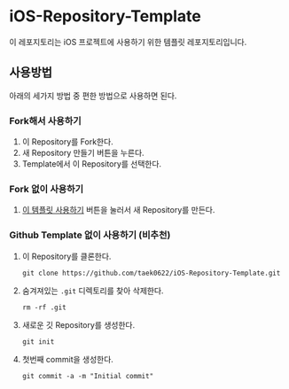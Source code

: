 # iOS-Repository-Template
이 레포지토리는 iOS 프로젝트에 사용하기 위한 템플릿 레포지토리입니다.

## 사용방법

아래의 세가지 방법 중 편한 방법으로 사용하면 된다.

### Fork해서 사용하기

1. 이 Repository를 Fork한다.
2. 새 Repository 만들기 버튼을 누른다.
3. Template에서 이 Repository를 선택한다.

### Fork 없이 사용하기

1. [이 템플릿 사용하기](https://github.com/taek0622/iOS-Repository-Template/generate) 버튼을 눌러서 새 Repository를 만든다.

### Github Template 없이 사용하기 (비추천)

1. 이 Repository를 클론한다.

   `git clone https://github.com/taek0622/iOS-Repository-Template.git`

2. 숨겨져있는 `.git` 디렉토리를 찾아 삭제한다.

   `rm -rf .git`

3. 새로운 깃 Repository를 생성한다.

   `git init`

4. 첫번째 commit을 생성한다.

   `git commit -a -m "Initial commit"`

